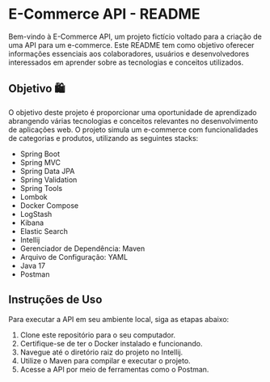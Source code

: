 # E-Commerce API - README

Bem-vindo à E-Commerce API, um projeto fictício voltado para a criação de uma API para um e-commerce. Este README tem como objetivo oferecer informações essenciais aos colaboradores, usuários e desenvolvedores interessados em aprender sobre as tecnologias e conceitos utilizados.

## Objetivo 🛍️
O objetivo deste projeto é proporcionar uma oportunidade de aprendizado abrangendo várias tecnologias e conceitos relevantes no desenvolvimento de aplicações web. O projeto simula um e-commerce com funcionalidades de categorias e produtos, utilizando as seguintes stacks:

- Spring Boot
- Spring MVC
- Spring Data JPA
- Spring Validation
- Spring Tools
- Lombok
- Docker Compose
- LogStash
- Kibana
- Elastic Search
- Intellij
- Gerenciador de Dependência: Maven
- Arquivo de Configuração: YAML
- Java 17
- Postman

## Instruções de Uso
Para executar a API em seu ambiente local, siga as etapas abaixo:

1. Clone este repositório para o seu computador.
2. Certifique-se de ter o Docker instalado e funcionando.
3. Navegue até o diretório raiz do projeto no Intellij.
4. Utilize o Maven para compilar e executar o projeto.
5. Acesse a API por meio de ferramentas como o Postman.
